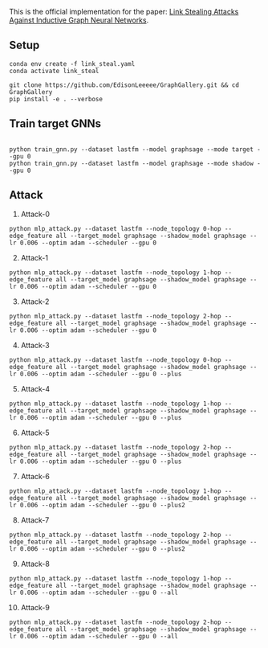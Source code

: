 This is the official implementation for the paper: [Link Stealing Attacks Against Inductive Graph Neural Networks](https://arxiv.org/pdf/2405.05784).

## Setup
```
conda env create -f link_steal.yaml
conda activate link_steal

git clone https://github.com/EdisonLeeeee/GraphGallery.git && cd GraphGallery
pip install -e . --verbose
```

## Train target GNNs
```

python train_gnn.py --dataset lastfm --model graphsage --mode target --gpu 0
python train_gnn.py --dataset lastfm --model graphsage --mode shadow --gpu 0
```

## Attack

1. Attack-0

```
python mlp_attack.py --dataset lastfm --node_topology 0-hop --edge_feature all --target_model graphsage --shadow_model graphsage --lr 0.006 --optim adam --scheduler --gpu 0
```

2. Attack-1
```
python mlp_attack.py --dataset lastfm --node_topology 1-hop --edge_feature all --target_model graphsage --shadow_model graphsage --lr 0.006 --optim adam --scheduler --gpu 0
```

3. Attack-2
```
python mlp_attack.py --dataset lastfm --node_topology 2-hop --edge_feature all --target_model graphsage --shadow_model graphsage --lr 0.006 --optim adam --scheduler --gpu 0
```

4. Attack-3
```
python mlp_attack.py --dataset lastfm --node_topology 0-hop --edge_feature all --target_model graphsage --shadow_model graphsage --lr 0.006 --optim adam --scheduler --gpu 0 --plus
```


5. Attack-4
```
python mlp_attack.py --dataset lastfm --node_topology 1-hop --edge_feature all --target_model graphsage --shadow_model graphsage --lr 0.006 --optim adam --scheduler --gpu 0 --plus
```


6. Attack-5
```
python mlp_attack.py --dataset lastfm --node_topology 2-hop --edge_feature all --target_model graphsage --shadow_model graphsage --lr 0.006 --optim adam --scheduler --gpu 0 --plus
```


7. Attack-6
```
python mlp_attack.py --dataset lastfm --node_topology 1-hop --edge_feature all --target_model graphsage --shadow_model graphsage --lr 0.006 --optim adam --scheduler --gpu 0 --plus2
```


8. Attack-7
```
python mlp_attack.py --dataset lastfm --node_topology 2-hop --edge_feature all --target_model graphsage --shadow_model graphsage --lr 0.006 --optim adam --scheduler --gpu 0 --plus2
```


9. Attack-8
```
python mlp_attack.py --dataset lastfm --node_topology 1-hop --edge_feature all --target_model graphsage --shadow_model graphsage --lr 0.006 --optim adam --scheduler --gpu 0 --all
```

10. Attack-9
```
python mlp_attack.py --dataset lastfm --node_topology 2-hop --edge_feature all --target_model graphsage --shadow_model graphsage --lr 0.006 --optim adam --scheduler --gpu 0 --all
```
